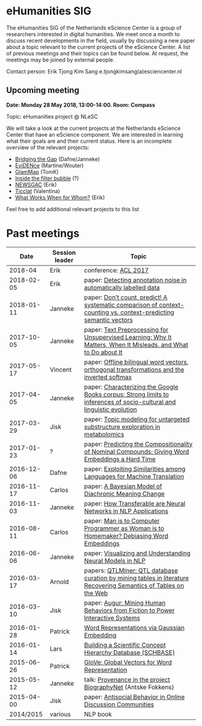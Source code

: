 # eHumanities SIG

The eHumanities SIG of the Netherlands eScience Center is a group of researchers interested in digital humanities. We meet once a month to discuss recent developments in the field, usually by discussing a new paper about a topic relevant to the current projects of the eScience Center. A list of previous meetings and their topics can be found below. At request, the meetings may be joined by external people.

Contact person: Erik Tjong Kim Sang e.tjongkimsang(a)esciencenter.nl

## Upcoming meeting

**Date: Monday 28 May 2018, 13:00-14:00. Room: Compass**

Topic: eHumanities project @ NLeSC

We will take a look at the current projects at the Netherlands eScience Center that have an eScience component. We are interested in learning what their goals are and their current status. Here is an incomplete overview of the relevant projects:

- [Bridging the Gap](https://www.esciencecenter.nl/project/bridging-the-gap) (Dafne/Janneke)
- [EviDENce](https://www.esciencecenter.nl/project/evidence) (Martine/Wouter)
- [GlamMap](https://www.esciencecenter.nl/project/glammap) (TomK)
- [Inside the filter bubble](https://www.esciencecenter.nl/project/inside-the-filter-bubble) (?)
- [NEWSGAC](https://www.esciencecenter.nl/project/newsgac) (Erik)
- [Ticclat](https://www.esciencecenter.nl/project/ticclat) (Valentina)
- [What Works When for Whom?](https://www.esciencecenter.nl/project/what-works-when-for-whom) (Erik)

Feel free to add additional relevant projects to this list

# Past meetings

| Date | Session leader | Topic |
|------|----------------|-------|
| 2018-04 | Erik | conference: [ACL 2017](./20180428-acl2017.md) |
| 2018-02-05 | Erik | paper: [Detecting annotation noise in automatically labelled data](http://www.aclweb.org/anthology/P/P17/P17-1107.pdf) |
| 2018-01-11 | Janneke | paper: [Don’t count, predict! A systematic comparison of context-counting vs. context-predicting semantic vectors](http://www.aclweb.org/anthology/P14-1023) |
| 2017-10-05 | Janneke | paper: [Text Preprocessing for Unsupervised Learning: Why It Matters, When It Misleads, and What to Do about It](https://papers.ssrn.com/sol3/Papers.cfm?abstract_id=2849145) |
| 2017-05-17 | Vincent | paper: [Offline bilingual word vectors, orthogonal transformations and the inverted softmax](https://arxiv.org/pdf/1702.03859.pdf) |
| 2017-04-05 | Janneke | paper: [Characterizing the Google Books corpus: Strong limits to inferences of socio-cultural and linguistic evolution](https://arxiv.org/pdf/1501.00960.pdf) |
| 2017-03-29 | Jisk | paper: [Topic modeling for untargeted substructure exploration in metabolomics](http://www.pnas.org/content/113/48/13738) |
| 2017-01-23 | ? | paper: [Predicting the Compositionality of Nominal Compounds: Giving Word Embeddings a Hard Time](https://www.aclweb.org/anthology/P/P16/P16-1187.pdf) |
| 2016-12-06 | Dafne | paper: [Exploiting Similarities among Languages for Machine Translation](https://arxiv.org/pdf/1309.4168.pdf) |
| 2016-11-17 | Carlos | paper: [A Bayesian Model of Diachronic Meaning Change](http://aclweb.org/anthology/Q/Q16/Q16-1003.pdf) |
| 2016-11-03 | Janneke | paper: [How Transferable are Neural Networks in NLP Applications](http://www.aclweb.org/anthology/D/D16/D16-1046.pdf) |
| 2016-08-11 | Carlos | paper: [Man is to Computer Programmer as Woman is to Homemaker? Debiasing Word Embeddings](https://papers.nips.cc/paper/6228-man-is-to-computer-programmer-as-woman-is-to-homemaker-debiasing-word-embeddings.pdf) |
| 2016-06-06 | Janneke | paper: [Visualizing and Understanding Neural Models in NLP](http://www.aclweb.org/anthology/N/N16/N16-1082.pdf) |
| 2016-03-17 | Arnold | papers: [QTLMiner: QTL database curation by mining tables in literature](https://academic.oup.com/bioinformatics/article/31/10/1689/177318) [Recovering Semantics of Tables on the Web](http://ilpubs.stanford.edu:8090/1012/1/tables.pdf) |
| 2016-03-10 | Jisk | paper: [Augur: Mining Human Behaviors from Fiction to Power Interactive Systems](http://hci.stanford.edu/publications/2016/ethan/augur-chi-2016.pdf) |
| 2016-01-28 | Patrick | [Word Representations via Gaussian Embedding](https://arxiv.org/abs/1412.6623) |
| 2016-01-14 | Lars | [Building a Scientific Concept Hierarchy Database (SCHBASE)](http://aclweb.org/anthology/P/P15/P15-1059.pdf) |
| 2015-06-26 | Patrick | [GloVe: Global Vectors for Word Representation](https://nlp.stanford.edu/projects/glove/) |
| 2015-05-12 | Janneke | talk: [Provenance in the project BiographyNet](http://linkedscience.org/wp-content/uploads/2013/04/paper7.pdf) (Antske Fokkens) | 
| 2015-04-00 | Jisk | paper: [Antisocial Behavior in Online Discussion Communities](https://arxiv.org/pdf/1504.00680v1.pdf) |
| 2014/2015 | various | NLP book |
